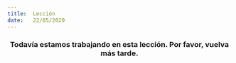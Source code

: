 ```yaml
---
title:  Lección
date:   22/05/2020
---
```


### <center>Todavía estamos trabajando en esta lección. Por favor, vuelva más tarde.</center>